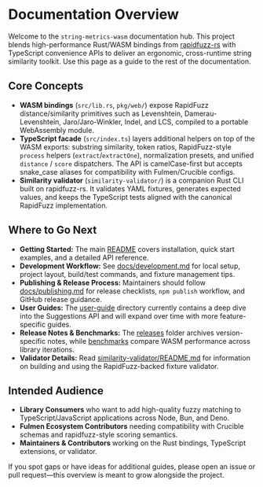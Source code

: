 # Documentation Overview

Welcome to the `string-metrics-wasm` documentation hub. This project blends high-performance
Rust/WASM bindings from [rapidfuzz-rs](https://github.com/rapidfuzz/rapidfuzz-rs) with TypeScript
convenience APIs to deliver an ergonomic, cross-runtime string similarity toolkit. Use this page as
a guide to the rest of the documentation.

## Core Concepts

- **WASM bindings** (`src/lib.rs`, `pkg/web/`) expose RapidFuzz distance/similarity primitives such
  as Levenshtein, Damerau-Levenshtein, Jaro/Jaro-Winkler, Indel, and LCS, compiled to a portable
  WebAssembly module.
- **TypeScript facade** (`src/index.ts`) layers additional helpers on top of the WASM exports:
  substring similarity, token ratios, RapidFuzz-style `process` helpers (`extract`/`extractOne`),
  normalization presets, and unified `distance` / `score` dispatchers. The API is camelCase-first
  but accepts snake_case aliases for compatibility with Fulmen/Crucible configs.
- **Similarity validator** (`similarity-validator/`) is a companion Rust CLI built on rapidfuzz-rs.
  It validates YAML fixtures, generates expected values, and keeps the TypeScript tests aligned with
  the canonical RapidFuzz implementation.

## Where to Go Next

- **Getting Started:** The main [README](../README.md) covers installation, quick start examples,
  and a detailed API reference.
- **Development Workflow:** See [docs/development.md](development.md) for local setup, project
  layout, build/test commands, and fixture management tips.
- **Publishing & Release Process:** Maintainers should follow [docs/publishing.md](publishing.md)
  for release checklists, `npm publish` workflow, and GitHub release guidance.
- **User Guides:** The [user-guide](user-guide/) directory currently contains a deep dive into the
  Suggestions API and will expand over time with more feature-specific guides.
- **Release Notes & Benchmarks:** The [releases](releases/) folder archives version-specific notes,
  while [benchmarks](benchmarks/) compare WASM performance across library iterations.
- **Validator Details:** Read [similarity-validator/README.md](../similarity-validator/README.md)
  for information on building and using the RapidFuzz-backed fixture validator.

## Intended Audience

- **Library Consumers** who want to add high-quality fuzzy matching to TypeScript/JavaScript
  applications across Node, Bun, and Deno.
- **Fulmen Ecosystem Contributors** needing compatibility with Crucible schemas and rapidfuzz-style
  scoring semantics.
- **Maintainers & Contributors** working on the Rust bindings, TypeScript extensions, or validator.

If you spot gaps or have ideas for additional guides, please open an issue or pull request—this
overview is meant to grow alongside the project.
